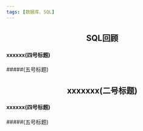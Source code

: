 ```yaml
---
tags: [数据库、SQL]
---
```

## <center>SQL回顾</center>

#### xxxxxx(四号标题)

#####(五号标题)

## <center>xxxxxxx(二号标题)</center>

#### xxxxxx(四号标题)

#####(五号标题)

